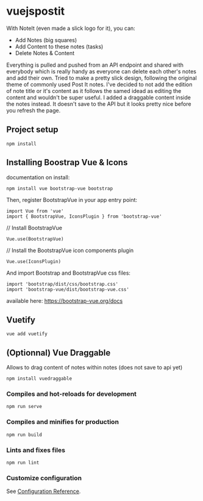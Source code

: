 # vuejspostit

With NoteIt (even made a slick logo for it), you can:

- Add Notes (big squares)
- Add Content to these notes (tasks)
- Delete Notes & Content

Everything is pulled and pushed from an API endpoint and shared with everybody which is really handy as everyone can delete each other's notes and add their own.
Tried to make a pretty slick design, following the original theme of commonly used Post It notes.
I've decided to not add the edition of note title or it's content as it follows the samed idead as editing the content and wouldn't be super useful.
I added a draggable content inside the notes instead. It doesn't save to the API but it looks pretty nice before you refresh the page.

## Project setup

```
npm install
```

## Installing Boostrap Vue & Icons

documentation on install:

```
npm install vue bootstrap-vue bootstrap
```

Then, register BootstrapVue in your app entry point:

```
import Vue from 'vue'
import { BootstrapVue, IconsPlugin } from 'bootstrap-vue'
```

// Install BootstrapVue

```
Vue.use(BootstrapVue)
```

// Install the BootstrapVue icon components plugin

```
Vue.use(IconsPlugin)
```

And import Bootstrap and BootstrapVue css files:

```
import 'bootstrap/dist/css/bootstrap.css'
import 'bootstrap-vue/dist/bootstrap-vue.css'
```

available here: https://bootstrap-vue.org/docs

## Vuetify

```
vue add vuetify
```

## (Optionnal) Vue Draggable

Allows to drag content of notes within notes (does not save to api yet)

```
npm install vuedraggable
```

### Compiles and hot-reloads for development

```
npm run serve
```

### Compiles and minifies for production

```
npm run build
```

### Lints and fixes files

```
npm run lint
```

### Customize configuration

See [Configuration Reference](https://cli.vuejs.org/config/).

